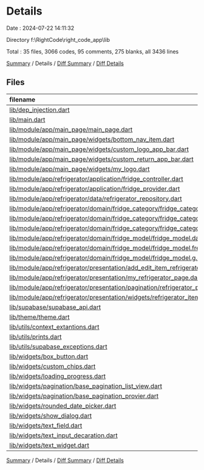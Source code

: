# Details

Date : 2024-07-22 14:11:32

Directory f:\\RightCode\\right_code_app\\lib

Total : 35 files,  3066 codes, 95 comments, 275 blanks, all 3436 lines

[Summary](results.md) / Details / [Diff Summary](diff.md) / [Diff Details](diff-details.md)

## Files
| filename | language | code | comment | blank | total |
| :--- | :--- | ---: | ---: | ---: | ---: |
| [lib/dep_injection.dart](/lib/dep_injection.dart) | Dart | 13 | 6 | 8 | 27 |
| [lib/main.dart](/lib/main.dart) | Dart | 28 | 0 | 6 | 34 |
| [lib/module/app/main_page/main_page.dart](/lib/module/app/main_page/main_page.dart) | Dart | 103 | 1 | 6 | 110 |
| [lib/module/app/main_page/widgets/bottom_nav_item.dart](/lib/module/app/main_page/widgets/bottom_nav_item.dart) | Dart | 48 | 2 | 6 | 56 |
| [lib/module/app/main_page/widgets/custom_logo_app_bar.dart](/lib/module/app/main_page/widgets/custom_logo_app_bar.dart) | Dart | 20 | 0 | 3 | 23 |
| [lib/module/app/main_page/widgets/custom_return_app_bar.dart](/lib/module/app/main_page/widgets/custom_return_app_bar.dart) | Dart | 35 | 0 | 3 | 38 |
| [lib/module/app/main_page/widgets/my_logo.dart](/lib/module/app/main_page/widgets/my_logo.dart) | Dart | 6 | 0 | 2 | 8 |
| [lib/module/app/refrigerator/application/fridge_controller.dart](/lib/module/app/refrigerator/application/fridge_controller.dart) | Dart | 92 | 2 | 10 | 104 |
| [lib/module/app/refrigerator/application/fridge_provider.dart](/lib/module/app/refrigerator/application/fridge_provider.dart) | Dart | 20 | 1 | 4 | 25 |
| [lib/module/app/refrigerator/data/refrigerator_repository.dart](/lib/module/app/refrigerator/data/refrigerator_repository.dart) | Dart | 120 | 1 | 17 | 138 |
| [lib/module/app/refrigerator/domain/fridge_category/fridge_category_model.dart](/lib/module/app/refrigerator/domain/fridge_category/fridge_category_model.dart) | Dart | 12 | 0 | 4 | 16 |
| [lib/module/app/refrigerator/domain/fridge_category/fridge_category_model.freezed.dart](/lib/module/app/refrigerator/domain/fridge_category/fridge_category_model.freezed.dart) | Dart | 130 | 15 | 26 | 171 |
| [lib/module/app/refrigerator/domain/fridge_category/fridge_category_model.g.dart](/lib/module/app/refrigerator/domain/fridge_category/fridge_category_model.g.dart) | Dart | 13 | 4 | 5 | 22 |
| [lib/module/app/refrigerator/domain/fridge_model/fridge_model.dart](/lib/module/app/refrigerator/domain/fridge_model/fridge_model.dart) | Dart | 21 | 0 | 4 | 25 |
| [lib/module/app/refrigerator/domain/fridge_model/fridge_model.freezed.dart](/lib/module/app/refrigerator/domain/fridge_model/fridge_model.freezed.dart) | Dart | 322 | 15 | 26 | 363 |
| [lib/module/app/refrigerator/domain/fridge_model/fridge_model.g.dart](/lib/module/app/refrigerator/domain/fridge_model/fridge_model.g.dart) | Dart | 27 | 4 | 5 | 36 |
| [lib/module/app/refrigerator/presentation/add_edit_item_refrigerator_page.dart](/lib/module/app/refrigerator/presentation/add_edit_item_refrigerator_page.dart) | Dart | 343 | 3 | 9 | 355 |
| [lib/module/app/refrigerator/presentation/my_refrigerator_page.dart](/lib/module/app/refrigerator/presentation/my_refrigerator_page.dart) | Dart | 147 | 0 | 6 | 153 |
| [lib/module/app/refrigerator/presentation/pagination/refrigerator_pagination_provider.dart](/lib/module/app/refrigerator/presentation/pagination/refrigerator_pagination_provider.dart) | Dart | 124 | 13 | 21 | 158 |
| [lib/module/app/refrigerator/presentation/widgets/refrigerator_item_widget.dart](/lib/module/app/refrigerator/presentation/widgets/refrigerator_item_widget.dart) | Dart | 130 | 0 | 3 | 133 |
| [lib/supabase/supabase_api.dart](/lib/supabase/supabase_api.dart) | Dart | 5 | 0 | 1 | 6 |
| [lib/theme/theme.dart](/lib/theme/theme.dart) | Dart | 305 | 6 | 17 | 328 |
| [lib/utils/context_extantions.dart](/lib/utils/context_extantions.dart) | Dart | 5 | 0 | 2 | 7 |
| [lib/utils/prints.dart](/lib/utils/prints.dart) | Dart | 31 | 0 | 7 | 38 |
| [lib/utils/supabase_exceptions.dart](/lib/utils/supabase_exceptions.dart) | Dart | 76 | 1 | 5 | 82 |
| [lib/widgets/box_button.dart](/lib/widgets/box_button.dart) | Dart | 163 | 7 | 13 | 183 |
| [lib/widgets/custom_chips.dart](/lib/widgets/custom_chips.dart) | Dart | 37 | 0 | 3 | 40 |
| [lib/widgets/loading_progress.dart](/lib/widgets/loading_progress.dart) | Dart | 22 | 0 | 3 | 25 |
| [lib/widgets/pagination/base_pagination_list_view.dart](/lib/widgets/pagination/base_pagination_list_view.dart) | Dart | 66 | 0 | 5 | 71 |
| [lib/widgets/pagination/base_pagination_provier.dart](/lib/widgets/pagination/base_pagination_provier.dart) | Dart | 120 | 1 | 19 | 140 |
| [lib/widgets/rounded_date_picker.dart](/lib/widgets/rounded_date_picker.dart) | Dart | 25 | 0 | 2 | 27 |
| [lib/widgets/show_dialog.dart](/lib/widgets/show_dialog.dart) | Dart | 192 | 10 | 8 | 210 |
| [lib/widgets/text_field.dart](/lib/widgets/text_field.dart) | Dart | 168 | 3 | 7 | 178 |
| [lib/widgets/text_input_decaration.dart](/lib/widgets/text_input_decaration.dart) | Dart | 39 | 0 | 2 | 41 |
| [lib/widgets/text_widget.dart](/lib/widgets/text_widget.dart) | Dart | 58 | 0 | 7 | 65 |

[Summary](results.md) / Details / [Diff Summary](diff.md) / [Diff Details](diff-details.md)